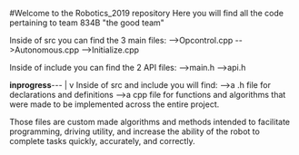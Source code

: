 #Welcome to the Robotics_2019 repository
Here you will find all the code pertaining to team 834B "the good team"

Inside of src you can find the 3 main files:
-->Opcontrol.cpp
-->Autonomous.cpp
-->Initialize.cpp

Inside of include you can find the 2 API files:
-->main.h
-->api.h


**inprogress**---
                |
                v
Inside of src and include you will find:
-->a .h file for declarations and definitions
-->a cpp file for functions and algorithms that were made to be implemented across the entire project.

Those files are custom made algorithms and methods intended to facilitate programming, driving utility, and increase the ability of the robot to complete tasks quickly, accurately, and correctly.

